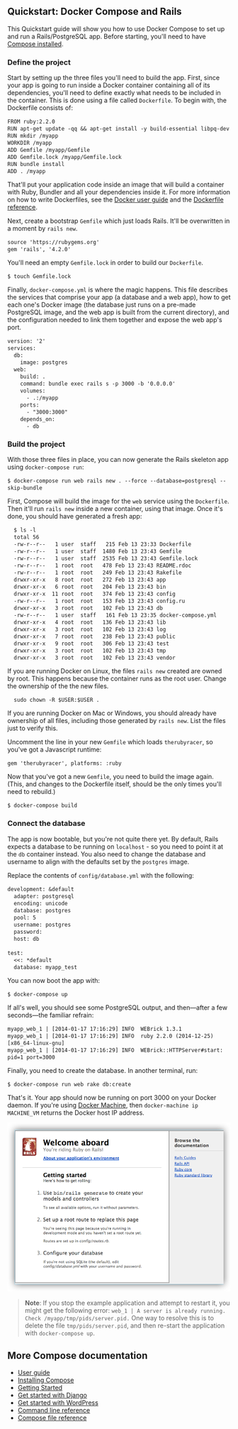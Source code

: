 <!--[metadata]>
+++
title = "Quickstart: Compose and Rails"
description = "Getting started with Docker Compose and Rails"
keywords = ["documentation, docs,  docker, compose, orchestration, containers"]
[menu.main]
parent="workw_compose"
weight=5
+++
<![end-metadata]-->

## Quickstart: Docker Compose and Rails

This Quickstart guide will show you how to use Docker Compose to set up and run a Rails/PostgreSQL app. Before starting, you'll need to have [Compose installed](install.md).

### Define the project

Start by setting up the three files you'll need to build the app. First, since
your app is going to run inside a Docker container containing all of its
dependencies, you'll need to define exactly what needs to be included in the
container. This is done using a file called `Dockerfile`. To begin with, the
Dockerfile consists of:

    FROM ruby:2.2.0
    RUN apt-get update -qq && apt-get install -y build-essential libpq-dev
    RUN mkdir /myapp
    WORKDIR /myapp
    ADD Gemfile /myapp/Gemfile
    ADD Gemfile.lock /myapp/Gemfile.lock
    RUN bundle install
    ADD . /myapp

That'll put your application code inside an image that will build a container
with Ruby, Bundler and all your dependencies inside it. For more information on
how to write Dockerfiles, see the [Docker user guide](https://docs.docker.com/engine/userguide/dockerimages/#building-an-image-from-a-dockerfile) and the [Dockerfile reference](https://docs.docker.com/engine/reference/builder/).

Next, create a bootstrap `Gemfile` which just loads Rails. It'll be overwritten in a moment by `rails new`.

    source 'https://rubygems.org'
    gem 'rails', '4.2.0'

You'll need an empty `Gemfile.lock` in order to build our `Dockerfile`.

    $ touch Gemfile.lock

Finally, `docker-compose.yml` is where the magic happens. This file describes
the services that comprise your app (a database and a web app), how to get each
one's Docker image (the database just runs on a pre-made PostgreSQL image, and
the web app is built from the current directory), and the configuration needed
to link them together and expose the web app's port.

    version: '2'
    services:
      db:
        image: postgres
      web:
        build: .
        command: bundle exec rails s -p 3000 -b '0.0.0.0'
        volumes:
          - .:/myapp
        ports:
          - "3000:3000"
        depends_on:
          - db

### Build the project

With those three files in place, you can now generate the Rails skeleton app
using `docker-compose run`:

    $ docker-compose run web rails new . --force --database=postgresql --skip-bundle

First, Compose will build the image for the `web` service using the `Dockerfile`. Then it'll run `rails new` inside a new container, using that image. Once it's done, you should have generated a fresh app:

      $ ls -l
      total 56
      -rw-r--r--   1 user  staff   215 Feb 13 23:33 Dockerfile
      -rw-r--r--   1 user  staff  1480 Feb 13 23:43 Gemfile
      -rw-r--r--   1 user  staff  2535 Feb 13 23:43 Gemfile.lock
      -rw-r--r--   1 root  root   478 Feb 13 23:43 README.rdoc
      -rw-r--r--   1 root  root   249 Feb 13 23:43 Rakefile
      drwxr-xr-x   8 root  root   272 Feb 13 23:43 app
      drwxr-xr-x   6 root  root   204 Feb 13 23:43 bin
      drwxr-xr-x  11 root  root   374 Feb 13 23:43 config
      -rw-r--r--   1 root  root   153 Feb 13 23:43 config.ru
      drwxr-xr-x   3 root  root   102 Feb 13 23:43 db
      -rw-r--r--   1 user  staff   161 Feb 13 23:35 docker-compose.yml
      drwxr-xr-x   4 root  root   136 Feb 13 23:43 lib
      drwxr-xr-x   3 root  root   102 Feb 13 23:43 log
      drwxr-xr-x   7 root  root   238 Feb 13 23:43 public
      drwxr-xr-x   9 root  root   306 Feb 13 23:43 test
      drwxr-xr-x   3 root  root   102 Feb 13 23:43 tmp
      drwxr-xr-x   3 root  root   102 Feb 13 23:43 vendor


If you are running Docker on Linux, the files `rails new`  created are owned by
root. This happens because the container runs as the root user. Change the
ownership of the the new files.

      sudo chown -R $USER:$USER .

If you are running Docker on Mac or Windows, you should already have ownership
of all files, including those generated by `rails new`. List the files just to
verify this.

Uncomment the line in your new `Gemfile` which loads `therubyracer`, so you've
got a Javascript runtime:

    gem 'therubyracer', platforms: :ruby

Now that you've got a new `Gemfile`, you need to build the image again. (This,
and changes to the Dockerfile itself, should be the only times you'll need to
rebuild.)

    $ docker-compose build


### Connect the database

The app is now bootable, but you're not quite there yet. By default, Rails
expects a database to be running on `localhost` - so you need to point it at the
`db` container instead. You also need to change the database and username to
align with the defaults set by the `postgres` image.

Replace the contents of `config/database.yml` with the following:

    development: &default
      adapter: postgresql
      encoding: unicode
      database: postgres
      pool: 5
      username: postgres
      password:
      host: db

    test:
      <<: *default
      database: myapp_test

You can now boot the app with:

    $ docker-compose up

If all's well, you should see some PostgreSQL output, and then—after a few
seconds—the familiar refrain:

    myapp_web_1 | [2014-01-17 17:16:29] INFO  WEBrick 1.3.1
    myapp_web_1 | [2014-01-17 17:16:29] INFO  ruby 2.2.0 (2014-12-25) [x86_64-linux-gnu]
    myapp_web_1 | [2014-01-17 17:16:29] INFO  WEBrick::HTTPServer#start: pid=1 port=3000

Finally, you need to create the database. In another terminal, run:

    $ docker-compose run web rake db:create

That's it. Your app should now be running on port 3000 on your Docker daemon. If you're using [Docker Machine](https://docs.docker.com/machine/), then `docker-machine ip MACHINE_VM` returns the Docker host IP address.

![Rails example](images/rails-welcome.png)

>**Note**: If you stop the example application and attempt to restart it, you might get the
following error: `web_1 | A server is already running. Check
/myapp/tmp/pids/server.pid.` One way to resolve this is to delete the file
`tmp/pids/server.pid`, and then re-start the application with `docker-compose
up`.


## More Compose documentation

- [User guide](index.md)
- [Installing Compose](install.md)
- [Getting Started](gettingstarted.md)
- [Get started with Django](django.md)
- [Get started with WordPress](wordpress.md)
- [Command line reference](./reference/index.md)
- [Compose file reference](compose-file.md)
